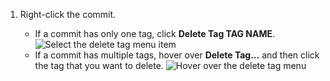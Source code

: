 1. Right-click the commit.

   - If a commit has only one tag, click **Delete Tag TAG NAME**.
     ![Select the delete tag menu item](/assets/images/help/desktop/select-delete-tag.png)
   - If a commit has multiple tags, hover over **Delete Tag...** and then click the tag that you want to delete.
     ![Hover over the delete tag menu](/assets/images/help/desktop/delete-tag-multiple.png)
